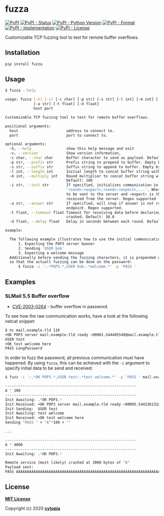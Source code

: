 # fuzza

[![PyPI](https://img.shields.io/pypi/v/fuzza)](https://pypi.org/project/fuzza/)
[![PyPI - Status](https://img.shields.io/pypi/status/fuzza)](https://pypi.org/project/fuzza/)
[![PyPI - Python Version](https://img.shields.io/pypi/pyversions/fuzza)](https://pypi.org/project/fuzza/)
[![PyPI - Format](https://img.shields.io/pypi/format/fuzza)](https://pypi.org/project/fuzza/)
[![PyPI - Implementation](https://img.shields.io/pypi/implementation/fuzza)](https://pypi.org/project/fuzza/)
[![PyPI - License](https://img.shields.io/pypi/l/fuzza)](https://pypi.org/project/fuzza/)

Customizable TCP fuzzing tool to test for remote buffer overflows.


## Installation
```bash
pip install fuzza
```


## Usage
```bash
$ fuzza --help

usage: fuzza [-h] [-v] [-c char] [-p str] [-s str] [-l int] [-m int] [-i str]
             [-a str] [-t float] [-d float]
             host port

Customizable TCP fuzzing tool to test for remote buffer overflows.

positional arguments:
  host                      address to connect to.
  port                      port to connect to.

optional arguments:
  -h, --help                show this help message and exit
  -v, --version             Show version information,
  -c char, --char char      Buffer character to send as payload. Default: "A"
  -p str, --prefix str      Prefix string to prepend to buffer. Empty by default.
  -s str, --suffix str      Suffix string to append to buffer. Empty by default.
  -l int, --length int      Initial length to concat buffer string with x*char. Default: 100
  -m int, --multiply int    Round multiplier to concat buffer string with x*char every round.
                            Default: 100
  -i str, --init str        If specified, initializes communication in the form
                            '<send>:<expect>,<send>:<expect>,...'. Where <send> is the data
                            to be sent to the server and <expect> is the answer to be
                            received from the server. Regex supported for <expect> part.
  -a str, --answer str      If specified, will stop if answer is not received from
                            endpoint. Regex supported.
  -t float, --timeout float Timeout for receiving data before declaring the endpoint as
                            crashed. Default: 30.0
  -d float, --delay float   Delay in seconds between each round. Default: 1.0

example:

  The following example illustrates how to use the initial communication by:
      1. Expecting the POP3 server banner
      2. Sending 'USER bob'
      3. Expecting a welcome message
  Additionally before sending the fuzzing characters, it is prepended with 'PASS ',
  so that the actuall fuzzing can be done on the password:
      $ fuzza -i ':.*POP3.*,USER bob:.*welcome.*' -p 'PASS '
```


## Examples

### SLMail 5.5 Buffer overflow

* [CVE-2003-0264](https://www.cvedetails.com/cve/CVE-2003-0264/) - buffer overflow in password.

To see how the raw communication works, have a look at the following netcat snippet:
```bash
$ nc mail.example.tld 110
+OK POP3 server mail.example.tld ready <00001.544405549@mail.example.tld>
USER test
+OK test welcome here
PASS LongPassword
```

In order to fuzz the password, all previous communication must have happened. By using `fuzza`,
this can be achieved with the `-i` argument to specify initial data to be send and received:
```bash
$ fuzz -i ':.*OK POP3.*,USER test:.*test welcome.*' -p 'PASS ' mail.example.tld 110

------------------------------------------------------------
A * 100
------------------------------------------------------------
Init Awaiting: .*OK POP3.*
Init Received: +OK POP3 server mail.example.tld ready <00005.544236132@mail.example.tld>
Init Sending:  USER test
Init Awaiting: test welcome
Init Received: +OK test welcome here
Sending "PASS " + "A"*100 + ""

...

------------------------------------------------------------
A * 4000
------------------------------------------------------------
Init Awaiting: .*OK POP3.*

Remote service (most likely) crashed at 3000 bytes of "A"
Payload sent:
PASS AAAAAAAAAAAAAAAAAAAAAAAAAAAAAAAAAAAAAAAAAAAAAAAAAAAAAAAAAAAAAAAAAAAAAAAAAAAAAAAAAAAAAAAAAAAAAAAAAAAAAAAAAAAAAAAAAAAAAAAAAAAAAAAAAAAAAAAAAAAAAAAAAAAAAAAAAAAAAAAAAAAAAAAAAAAAAAAAAAAAAAAAAAAAAAAAAAAAAAAAAAAAAAAAAAAAAAAAAAAAAAAAA
```


## License

**[MIT License](LICENSE.txt)**

Copyright (c) 2020 **[cytopia](https://github.com/cytopia)**
